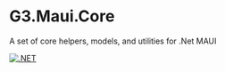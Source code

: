 # G3.Maui.Core
A set of core helpers, models, and utilities for .Net MAUI

[![.NET](https://github.com/joshuaquiz/G3.Maui.Core/actions/workflows/dotnet.yml/badge.svg)](https://github.com/joshuaquiz/G3.Maui.Core/actions/workflows/dotnet.yml)
